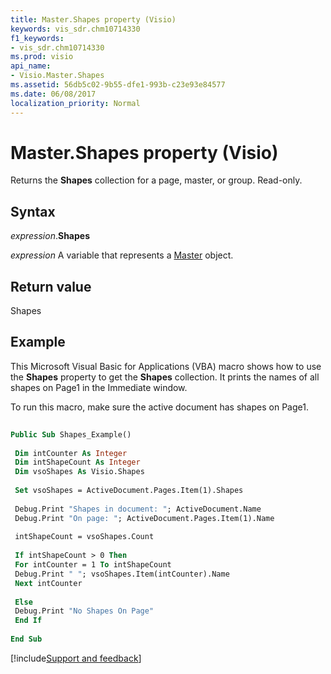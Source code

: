 ```yaml
---
title: Master.Shapes property (Visio)
keywords: vis_sdr.chm10714330
f1_keywords:
- vis_sdr.chm10714330
ms.prod: visio
api_name:
- Visio.Master.Shapes
ms.assetid: 56db5c02-9b55-dfe1-993b-c23e93e84577
ms.date: 06/08/2017
localization_priority: Normal
---
```



# Master.Shapes property (Visio)

Returns the  **Shapes** collection for a page, master, or group. Read-only.


## Syntax

_expression_.**Shapes**

 _expression_ A variable that represents a [Master](./Visio.Master.md) object.


## Return value

Shapes


## Example

This Microsoft Visual Basic for Applications (VBA) macro shows how to use the  **Shapes** property to get the **Shapes** collection. It prints the names of all shapes on Page1 in the Immediate window.

To run this macro, make sure the active document has shapes on Page1.




```vb
 
Public Sub Shapes_Example() 
 
 Dim intCounter As Integer 
 Dim intShapeCount As Integer 
 Dim vsoShapes As Visio.Shapes 
 
 Set vsoShapes = ActiveDocument.Pages.Item(1).Shapes 
 
 Debug.Print "Shapes in document: "; ActiveDocument.Name 
 Debug.Print "On page: "; ActiveDocument.Pages.Item(1).Name 
 
 intShapeCount = vsoShapes.Count 
 
 If intShapeCount > 0 Then 
 For intCounter = 1 To intShapeCount 
 Debug.Print " "; vsoShapes.Item(intCounter).Name 
 Next intCounter 
 
 Else 
 Debug.Print "No Shapes On Page" 
 End If 
 
End Sub
```

[!include[Support and feedback](~/includes/feedback-boilerplate.md)]